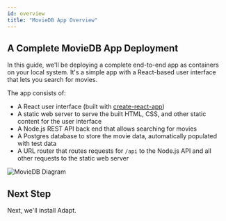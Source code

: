 ```yaml
---
id: overview
title: "MovieDB App Overview"
---
```


<!-- DOCTOC SKIP -->

## A Complete MovieDB App Deployment

In this guide, we'll be deploying a complete end-to-end app as containers on your local system.
It's a simple app with a React-based user interface that lets you search for movies.

The app consists of:

* A React user interface (built with [create-react-app](https://create-react-app.dev/docs/getting-started/))
* A static web server to serve the built HTML, CSS, and other static content for the user interface
* A Node.js REST API back end that allows searching for movies
* A Postgres database to store the movie data, automatically populated with test data
* A URL router that routes requests for `/api` to the Node.js API and all other requests to the static web server

![MovieDB Diagram](assets/getting_started/overview.png)

## Next Step

Next, we'll install Adapt.
